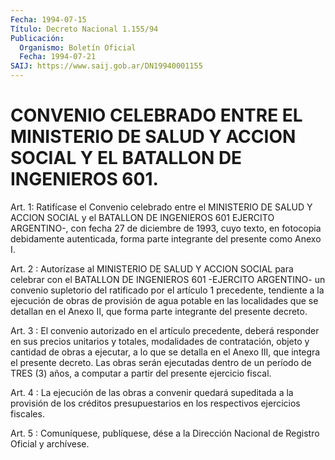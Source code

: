 ```yaml
---
Fecha: 1994-07-15
Título: Decreto Nacional 1.155/94
Publicación:
  Organismo: Boletín Oficial
  Fecha: 1994-07-21
SAIJ: https://www.saij.gob.ar/DN19940001155
---
```

# CONVENIO CELEBRADO ENTRE EL MINISTERIO DE SALUD Y ACCION SOCIAL Y EL BATALLON DE INGENIEROS 601.

<a id="1"></a>
Art.  1: Ratifícase el Convenio celebrado entre el MINISTERIO DE  SALUD Y ACCION  SOCIAL  y  el  BATALLON  DE  INGENIEROS  601 EJERCITO  ARGENTINO-,  con  fecha  27  de  diciembre  de 1993, cuyo texto,    en    fotocopia   debidamente  autenticada,  forma  parte integrante del presente como Anexo I.

<a id="2"></a>
Art. 2 : Autorízase al MINISTERIO DE SALUD Y ACCION SOCIAL para celebrar  con el BATALLON DE INGENIEROS 601 -EJERCITO ARGENTINO- un convenio supletorio  del  ratificado  por el artículo 1 precedente, tendiente a la ejecución de obras de provisión  de  agua potable en las  localidades  que  se detallan en el Anexo II, que forma  parte integrante del presente decreto.

<a id="3"></a>
Art.  3  :  El  convenio autorizado en el artículo precedente, deberá responder en sus  precios  unitarios  y totales, modalidades de contratación, objeto y cantidad de obras a  ejecutar,  a  lo que se  detalla  en  el Anexo III, que integra el presente decreto. Las obras serán ejecutadas  dentro  de  un  período de TRES (3) años, a computar a partir del presente ejercicio fiscal.

<a id="4"></a>
Art.  4  :  La  ejecución  de  las  obras  a  convenir quedará supeditada  a la provisión de los créditos presupuestarios  en  los respectivos ejercicios fiscales.

<a id="5"></a>
Art. 5 : Comuníquese, publíquese, dése a la Dirección Nacional de Registro Oficial y archívese.